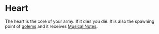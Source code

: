 # Heart

The heart is the core of your army. If it dies you die. It is also the spawning point of [golems](golem) and it receives [Musical Notes](musicalNotes).
